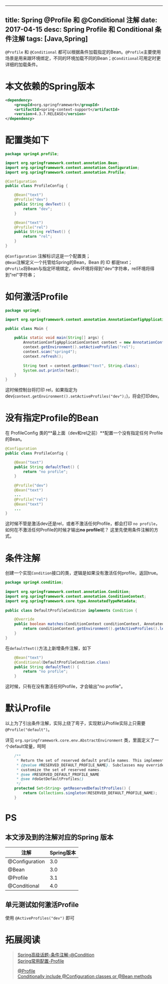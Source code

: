 ---------------
title: Spring @Profile 和 @Conditional 注解
date: 2017-04-15
desc: Spring Profile 和 Conditional 条件注解
tags: [Java,Spring] 
---------------

`@Profile` 和 `@Conditional` 都可以根据条件加载指定的Bean。`@Profile`主要使用场景是用来跟环境绑定，不同的环境加载不同的Bean；`@Conditional`可用定时更详细的加载条件。

<!--more-->

# 本文依赖的Spring版本
``` xml
<dependency>
    <groupId>org.springframework</groupId>
    <artifactId>spring-context-support</artifactId>
    <version>4.3.7.RELEASE</version>
</dependency>
```

# 配置类如下
``` java
package spring4.profile;

import org.springframework.context.annotation.Bean;
import org.springframework.context.annotation.Configuration;
import org.springframework.context.annotation.Profile;

@Configuration
public class ProfileConfig {

    @Bean("text")
    @Profile("dev")
    public String devText() {
        return "dev";
    }

    @Bean("text")
    @Profile("rel")
    public String relText() {
        return "rel";
    }
}
```
`@Configuration` 注解标识这是一个配置类；  
`@Bean`注解定义一个托管给Spring的Bean，Bean 的 ID 都是text；  
`@Profile`将Bean与指定环境绑定，dev环境将得到"dev"字符串，rel环境将得到"rel"字符串；    

# 如何激活Profile
``` java
package spring4;

import org.springframework.context.annotation.AnnotationConfigApplicationContext;

public class Main {  
  
    public static void main(String[] args) {
        AnnotationConfigApplicationContext context = new AnnotationConfigApplicationContext();
        context.getEnvironment().setActiveProfiles("rel");
        context.scan("spring4");
        context.refresh();
    
        String text = context.getBean("text", String.class);
        System.out.println(text);
    }
}
```
这时候控制台将打印 rel，如果指定为dev(`context.getEnvironment().setActiveProfiles("dev");`)，将会打印dev。

# 没有指定Profile的Bean
在 ProfileConfig 类的**最上面（dev和rel之前）**配置一个没有指定任何 Profile 的Bean。
``` java
@Configuration
public class ProfileConfig {

    @Bean("text")
    public String defaultText() {
        return "no profile";
    }
    
    @Profile("dev")
    @Bean("text")
    ...
    @Profile("rel")
    @Bean("text")
    ...
}
```
这时候不管是激活dev还是rel，或者不激活任何Profile，都会打印 `no profile`，如何在不激活任何Profile的时候才输出**no profile**呢？ 这里先使用条件注解的方式。

# 条件注解
创建一个实现`Condition`接口的类，逻辑是如果没有激活任何profile，返回true。
``` java
package spring4.condition;
  
import org.springframework.context.annotation.Condition;
import org.springframework.context.annotation.ConditionContext;
import org.springframework.core.type.AnnotatedTypeMetadata;
  
public class DefaultProfileCondition implements Condition {

    @Override
    public boolean matches(ConditionContext conditionContext, AnnotatedTypeMetadata annotatedTypeMetadata) {
        return conditionContext.getEnvironment().getActiveProfiles().length <= 0;
    }
}
```
在`defaultText()`方法上新增条件注解，如下
``` java
    @Bean("text")
    @Conditional(DefaultProfileCondition.class)
    public String defaultText() {
        return "no profile";
    }
```
这时候，只有在没有激活任何Profile，才会输出"no profile"。

# 默认Profile
以上为了引出条件注解，实际上绕了弯子，实现默认Profile实际上只需要`@Profile("default")`。

详见 `org.springframework.core.env.AbstractEnvironment` 类，里面定义了一个default常量，呵呵
``` java
	/**
	 * Return the set of reserved default profile names. This implementation returns
	 * {@value #RESERVED_DEFAULT_PROFILE_NAME}. Subclasses may override in order to
	 * customize the set of reserved names.
	 * @see #RESERVED_DEFAULT_PROFILE_NAME
	 * @see #doGetDefaultProfiles()
	 */
	protected Set<String> getReservedDefaultProfiles() {
		return Collections.singleton(RESERVED_DEFAULT_PROFILE_NAME);
	}
```

# PS
## 本文涉及到的注解对应的Spring 版本

|注解|Spring版本|
|-----|-----|
|@Configuration|3.0|
|@Bean|3.0|
|@Profile|3.1|
|@Conditional|4.0|

## 单元测试如何激活Profile
使用 `@ActiveProfiles("dev")` 即可


# 拓展阅读
> [Spring高级话题-条件注解-@Condition](http://blog.csdn.net/qq_26525215/article/details/53510156)  
> [Spring常用配置-Profile](http://blog.csdn.net/qq_26525215/article/details/53164481)
>  
> [@Profile](http://docs.spring.io/spring/docs/current/spring-framework-reference/htmlsingle/#beans-definition-profiles-java)  
> [Conditionally include @Configuration classes or @Bean methods](http://docs.spring.io/spring/docs/current/spring-framework-reference/htmlsingle/#beans-java-conditional)